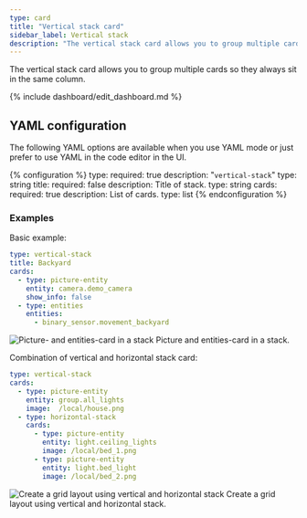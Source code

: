 ```yaml
---
type: card
title: "Vertical stack card"
sidebar_label: Vertical stack
description: "The vertical stack card allows you to group multiple cards so they always sit in the same column."
---
```


The vertical stack card allows you to group multiple cards so they always sit in the same column.

{% include dashboard/edit_dashboard.md %}

## YAML configuration

The following YAML options are available when you use YAML mode or just prefer to use YAML in the code editor in the UI.

{% configuration %}
type:
  required: true
  description: "`vertical-stack`"
  type: string
title:
  required: false
  description: Title of stack.
  type: string
cards:
  required: true
  description: List of cards.
  type: list
{% endconfiguration %}

### Examples

Basic example:

```yaml
type: vertical-stack
title: Backyard
cards:
  - type: picture-entity
    entity: camera.demo_camera
    show_info: false
  - type: entities
    entities:
      - binary_sensor.movement_backyard
```

<p class="img">
  <img src="/images/dashboards/vertical-stack.png" alt="Picture- and entities-card in a stack">
  Picture and entities-card in a stack.
</p>

Combination of vertical and horizontal stack card:

```yaml
type: vertical-stack
cards:
  - type: picture-entity
    entity: group.all_lights
    image:  /local/house.png
  - type: horizontal-stack
    cards:
      - type: picture-entity
        entity: light.ceiling_lights
        image: /local/bed_1.png
      - type: picture-entity
        entity: light.bed_light
        image: /local/bed_2.png
```

<p class="img">
  <img src="/images/dashboards/vertical-horizontal-stack.png" alt="Create a grid layout using vertical and horizontal stack">
  Create a grid layout using vertical and horizontal stack.
</p>
